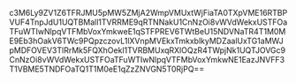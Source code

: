 c3M6Ly9ZV1Z6TFRJMU5pMW5ZMjA2WmpVMUxtWjFiaTA0TXpVME16RTBPVUF4TnpJdU1UQTBMall1TVRRME9qRTNNakU1CnNzOi8vWVdWekxUSTFOaTFuWTIwNlpqVTFMbVoxYmkweE1qSTFPREV6TWtBeU15NDVNaTR4T1M0ME9Eb3hOakV6TWc9PQpzczovL1lXVnpMVEkxTmkxblkyMDZaalUxTG1aMWJpMDFOVEV3TlRrMk5FQXhOekl1TVRBMUxqRXlOQzR4TWpjNk1UQTJOVGc9CnNzOi8vWVdWekxUSTFOaTFuWTIwNlpqVTFMbVoxYmkwNE1EazJNVFF3T1VBME5TNDFOaTQ1T1M0eE1qZzZNVGN5T0RjPQ==